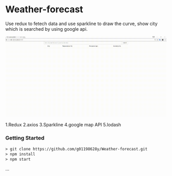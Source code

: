 # Weather-forecast

Use redux to fetech data and use sparkline to draw the curve, show city which is searched by using google api.


![alt text](https://github.com/g01198628y/Weather-forecast/blob/master/screenshot.gif)

1.Redux
2.axios
3.Sparkline
4.google map API
5.lodash




### Getting Started

```
> git clone https://github.com/g01198628y/Weather-forecast.git
> npm install
> npm start
```

...
